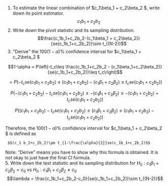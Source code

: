1. To estimate the linear combination of $c_1\beta_1 + c_2\beta_2 $, write down its point estimator.
  $$c_1 b_1+c_2b_2$$
2. Write down the pivot statistic and its sampling distribution.
   $$\frac{c_1b_1+c_2b_2-(c_1\beta_1 + c_2\beta_2)}{se(c_1b_1+c_2b_2)}\sim t_{(N-2)}$$
3. "Derive" the $100(1-\alpha)\%$ confidence interval for $c_1\beta_1 + c_2\beta_2 $




$$1-\alpha =  P\left(-t_c\leq \frac{c_1b_1+c_2b_2 - (c_1\beta_1+c_2\beta_2)}{se(c_1b_1+c_2b_2)}\leq t_c\right)$$

$$=P\left(-t_c se(c_1b_1+c_2b_2)\leq {(c_1b_1+c_2b_2) - (c_1\beta_1+c_2\beta_2)}\leq t_cse(c_1b_1+c_2b_2)\right)$$

$$P\left(-(c_1b_1+c_2b_2)-t_c se(c_1b_1+c_2b_2)\leq { - (c_1\beta_1+c_2\beta_2)}\leq -(c_1b_1+c_2b_2)+t_cse(c_1b_1+c_2b_2)\right)$$

$$P\left((c_1b_1+c_2b_2)-t_c se(c_1b_1+c_2b_2)\leq {  (c_1\beta_1+c_2\beta_2)}\leq (c_1b_1+c_2b_2)-t_cse(c_1b_1+c_2b_2)\right)$$

Therefore, the $100(1-\alpha)\%$ confidence interval for $c_1\beta_1 + c_2\beta_2 $ is defined as 
     
     $$(c_1 b_1+c_2b_2)\pm t_{1-\frac{\alpha}{2}}se(c_1b_1+c_2b_2)$$

  Note: “Derive” means you have to show why this formula is obtained. It is not okay to just have the final CI formula.  
5. Write down the test statistic and its sampling distribution for $H_0: c_1\beta_1 + c_2\beta_2 =c_0$ vs $H_0: c_1\beta_1 + c_2\beta_2 \neq c_0$ 
  $$\lambda = \frac{c_1b_1+c_2b_2-c_0}{se(c_1b_1+c_2b_2)}\sim t_{(N-2)}$$
